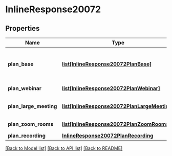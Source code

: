 # InlineResponse20072

## Properties
Name | Type | Description | Notes
------------ | ------------- | ------------- | -------------
**plan_base** | [**list[InlineResponse20072PlanBase]**](InlineResponse20072PlanBase.md) | The base plan subscribed for the sub account. | [optional] 
**plan_webinar** | [**list[InlineResponse20072PlanWebinar]**](InlineResponse20072PlanWebinar.md) | Webinar Plan | [optional] 
**plan_large_meeting** | [**list[InlineResponse20072PlanLargeMeeting]**](InlineResponse20072PlanLargeMeeting.md) | Large Meeting Plan | [optional] 
**plan_zoom_rooms** | [**list[InlineResponse20072PlanZoomRooms]**](InlineResponse20072PlanZoomRooms.md) | Zoom Rooms Plan | [optional] 
**plan_recording** | [**InlineResponse20072PlanRecording**](InlineResponse20072PlanRecording.md) |  | [optional] 

[[Back to Model list]](../README.md#documentation-for-models) [[Back to API list]](../README.md#documentation-for-api-endpoints) [[Back to README]](../README.md)

